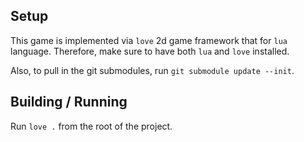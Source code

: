 
## Setup

This game is implemented via `love` 2d game framework that for `lua` language.
Therefore, make sure to have both `lua` and `love` installed.

Also, to pull in the git submodules, run `git submodule update --init`.

## Building / Running

Run `love .` from the root of the project.
